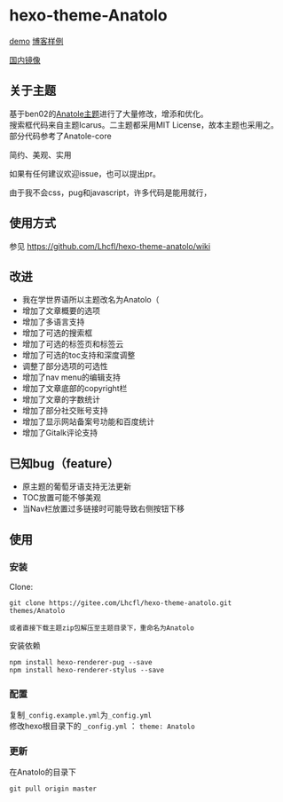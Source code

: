 # hexo-theme-Anatolo

[demo](https://lhcfl.github.io/Anatolodemo)
[博客样例](https://lhcfl.github.io)

[国内镜像](https://gitee.com/Lhcfl/hexo-theme-anatolo)

## 关于主题

基于ben02的[Anatole主题](https://github.com/Ben02/hexo-theme-Anatole)进行了大量修改，增添和优化。  
搜索框代码来自主题Icarus。二主题都采用MIT License，故本主题也采用之。  
部分代码参考了Anatole-core

简约、美观、实用

如果有任何建议欢迎issue，也可以提出pr。

由于我不会css，pug和javascript，许多代码是能用就行，

## 使用方式
参见 https://github.com/Lhcfl/hexo-theme-anatolo/wiki

## 改进
- 我在学世界语所以主题改名为Anatolo（
- 增加了文章概要的选项
- 增加了多语言支持
- 增加了可选的搜索框
- 增加了可选的标签页和标签云
- 增加了可选的toc支持和深度调整
- 调整了部分选项的可选性
- 增加了nav menu的编辑支持
- 增加了文章底部的copyright栏
- 增加了文章的字数统计
- 增加了部分社交账号支持
- 增加了显示网站备案号功能和百度统计
- 增加了Gitalk评论支持

## 已知bug（feature）
- 原主题的葡萄牙语支持无法更新
- TOC放置可能不够美观
- 当Nav栏放置过多链接时可能导致右侧按钮下移


## 使用


### 安装

Clone:

``` 
git clone https://gitee.com/Lhcfl/hexo-theme-anatolo.git themes/Anatolo

或者直接下载主题zip包解压至主题目录下，重命名为Anatolo

```

安装依赖

```
npm install hexo-renderer-pug --save
npm install hexo-renderer-stylus --save

```

### 配置
复制`_config.example.yml`为`_config.yml`  
修改hexo根目录下的 `_config.yml` ： `theme: Anatolo`


### 更新
在Anatolo的目录下
```
git pull origin master

```


